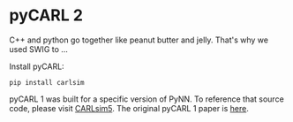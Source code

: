 # pyCARL 2

C++ and python go together like peanut butter and jelly. That's why we used SWIG to ...
 
Install pyCARL: 
 
```pip install carlsim``` 
 
pyCARL 1 was built for a specific version of PyNN. To reference that source code, please visit [CARLsim5](https://github.com/UCI-CARL/CARLsim5/tree/master/pyCARL).
The original pyCARL 1 paper is [here](https://arxiv.org/abs/2003.09696).
